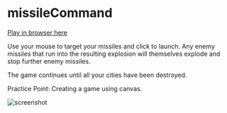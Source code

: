 # missileCommand

<a href="https://rawgit.com/stephenjukes/missileCommand/master/index.html">Play in browser here</a>

Use your mouse to target your missiles and click to launch. Any enemy missiles that run into the resulting explosion will themselves explode and stop further enemy missiles.

The game continues until all your cities have been destroyed.

Practice Point: Creating a game using canvas.

![screenshot](images/missileCommand.png)
